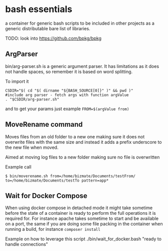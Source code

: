 # bash essentials
a container for generic bash scripts to be included in other projects
as a generic distributable bare list of libraries.  

TODO: look into https://github.com/bpkg/bpkg

## ArgParser
bin/arg-parser.sh is a generic argument parser. It has limitations as
it does not handle spaces, so remember it is based on word splitting.

To import it

```
CSDIR="$( cd "$( dirname "${BASH_SOURCE[0]}" )" && pwd )"
#include arg parser - fetch args with function argValue
. "$CSDIR/arg-parser.sh"
```

and to get your params just example
`FROM=$(argValue from)`

## MoveRename command

Moves files from an old folder to a new one making sure it does not
overwrite files with the same size and instead it adds a prefix 
underscore to the new file when moved.

Aimed at moving log files to a new folder making sure no file is 
overwritten

Example call

```
$ bin/moverename.sh from=/home/bizmate/Documents/testFrom/ to=/home/bizmate/Documents/testTo pattern=app*
```

## Wait for Docker Compose

When using docker compose in detached mode it might take sometime before 
the state of a container is ready to perform the full operations it is 
required for. For instance apache takes sometime to start and be
available on a port, the same if you are doing some file packing in the
container when running a build, for instance `composer install`

Example on how to leverage this script
./bin/wait_for_docker.bash "ready to handle connections"